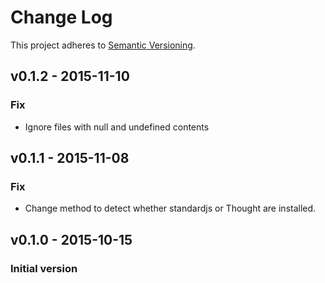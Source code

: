 # Change Log

This project adheres to [Semantic Versioning](http://semver.org/).

## v0.1.2 - 2015-11-10

### Fix

* Ignore files with null and undefined contents

## v0.1.1 - 2015-11-08

### Fix

* Change method to detect whether standardjs or Thought are installed.


## v0.1.0 - 2015-10-15
### Initial version